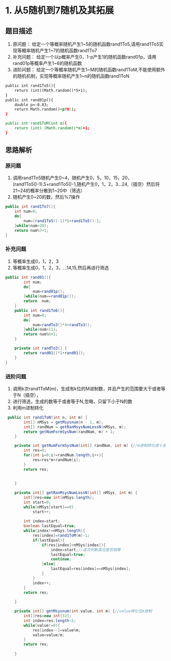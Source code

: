 # 1. 从5随机到7随机及其拓展

## 题目描述
 1. 原问题： 给定一个等概率随机产生1~5的随机函数rand1To5,请用rand1To5实现等概率随机产生1~7的随机函数rand1To7
 2. 补充问题： 给定一个以p概率产生0，1-p产生1的随机函数rand01p，请用rand01p等概率产生1~6的随机函数
 3. 进阶问题： 给定一个等概率随机产生1~M的随机函数rand1ToM,不能使用额外的随机机制，实现等概率随机产生1~n的随机函数rand1ToN
```html
public int rand1To5(){
	return (int)(Math.random()*5+1);
}
public int rand01p(){
	double p=-0.83;
	return Math.random()<p?0:1;
}

public int rand1ToM(int m){
	return (int) (Math.random()*m)+1;
}
```

## 思路解析
### 原问题
1. 调用rand1To5随机产生0~4，随机产生0，5，10，15，20，(rand1To5()-1).5+rand1To5()-1,随机产生0，1，2，3...24,（插空）然后将21~24的概率分散到1~20中（筛选）
2. 随机产生0~20的数，然后%7操作

```java
public int rand1To7(){
	int num=0;
	do{
		num=(rand1To5()-1)*5+rand1To5()-1;
	}while(num>20);
	return num%7+1;
}
```

### 补充问题
1. 等概率生成0，1，2，3
2. 等概率生成0，1，2，3，...14,15,然后再进行筛选

```java
public int rand01(){
        int num;
        do{
            num=rand01p();
        }while(num==rand01p());
        return  num;
    }
    public int rand1To6(){
        int num=0;
        do{
            num=randTo3()*4+randTo3();
        }while(num>11);
        return num%6+1;
    }

    private int randTo3() {
        return rand01()*2+rand01();
    }
}
```

### 进阶问题
1. 调用k次rand1ToM(m)，生成有k位的M进制数，并且产生的范围要大于或者等于N（插空），
2. 进行筛选，生成的数等于或者等于N,忽略，只留下小于N的数
3. 利用m进制转化
```java
 public int rand1ToN(int n, int m) {
        int[] nMSys = getMsysnum(n - 1, m);
        int[] randNum = getRanMsysNumLessN(nMSys, m);
        return getNumFormSysNum(randNum, m) + 1;
    }

    private int getNumFormSysNum(int[] randNum, int m) {//m进制转化成十进制
        int res=0;
        for(int i=0;i!=randNum.length;i++){
            res=res*m+randNum[i];
        }
        return res;
        
        
    }

    private int[] getRanMsysNumLessN(int[] nMSys, int m) {
        int[]res=new int[nMSys.length];
        int start=0;
        while(nMSys[start]==0)
            start++;
        
        int index=start;
        boolean lastEqual=true;
        while(index!=nMSys.length){
            res[index]=rand1ToM(m)-1;
            if(lastEqual){
                if(res[index]>nMSys[index]){
                    index=start;//逐次判断高位是否相等
                    lastEqual=true;
                    continue;
                }else{
                    lastEqual=res[index]==nMSys[index];
                }
            }
            index++;
        }
        return res;
        
    }

    private int[] getMsysnum(int value, int m) {//value转化位m进制
        int[]res=new int[32];
        int index=res.length-1;
        while(value!=0){
            res[index--]=value%m;
            value=value/m;
        }
        return res;
         
    }
```